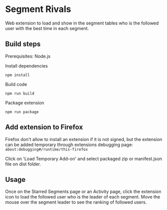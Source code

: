 # Segment Rivals
Web extension to load and show in the segment tables who is the followed user with the best time in each segment.

## Build steps
Prerequisites: Node.js

Install dependencies
```
npm install
```
Build code
```
npm run build
```
Package extension
```
npm run package
```

## Add extension to Firefox
Firefox don't allow to install an extension if it is not signed, but the extension can be added temporary through extensions debugging page: `about:debugging#/runtime/this-firefox`

Click on 'Load Temporary Add-on' and select packaged zip or manifest.json file on dist folder.

## Usage
Once on the Starred Segments page or an Activity page, click the extension icon to load the followed user who is the leader of each segment.
Move the mouse over the segment leader to see the ranking of followed users.
